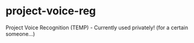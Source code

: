 # project-voice-reg
Project Voice Recognition (TEMP) - Currently used privately! (for a certain someone...)
